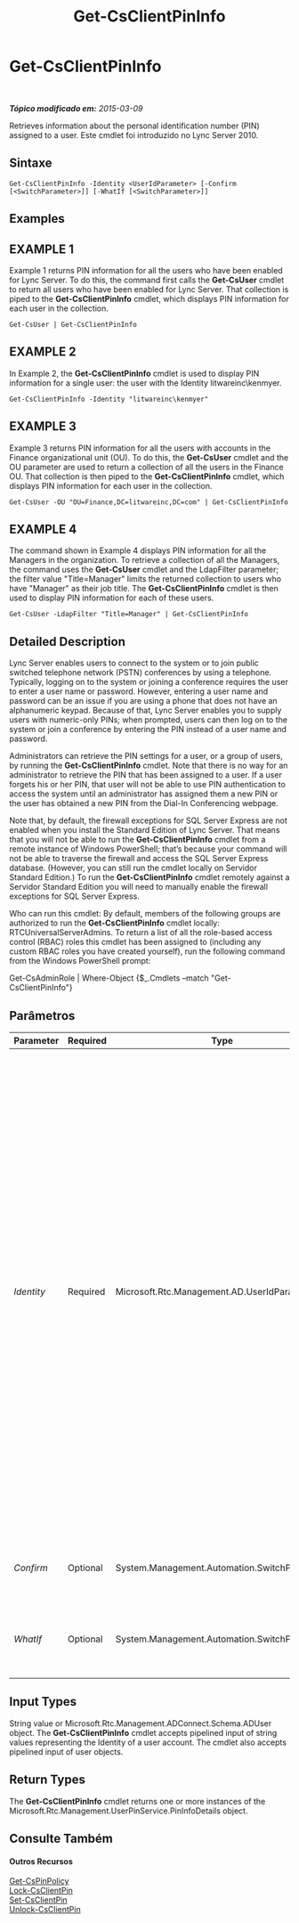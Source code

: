 ﻿---
title: Get-CsClientPinInfo
TOCTitle: Get-CsClientPinInfo
ms:assetid: 45feaa2c-f284-4374-a8a6-d3ff3c87d660
ms:mtpsurl: https://technet.microsoft.com/pt-br/library/Gg425947(v=OCS.15)
ms:contentKeyID: 49306569
ms.date: 05/19/2016
mtps_version: v=OCS.15
ms.translationtype: HT
---

# Get-CsClientPinInfo

 

_**Tópico modificado em:** 2015-03-09_

Retrieves information about the personal identification number (PIN) assigned to a user. Este cmdlet foi introduzido no Lync Server 2010.

## Sintaxe

    Get-CsClientPinInfo -Identity <UserIdParameter> [-Confirm [<SwitchParameter>]] [-WhatIf [<SwitchParameter>]]

## Examples

## EXAMPLE 1

Example 1 returns PIN information for all the users who have been enabled for Lync Server. To do this, the command first calls the **Get-CsUser** cmdlet to return all users who have been enabled for Lync Server. That collection is piped to the **Get-CsClientPinInfo** cmdlet, which displays PIN information for each user in the collection.

    Get-CsUser | Get-CsClientPinInfo

## EXAMPLE 2

In Example 2, the **Get-CsClientPinInfo** cmdlet is used to display PIN information for a single user: the user with the Identity litwareinc\\kenmyer.

    Get-CsClientPinInfo -Identity "litwareinc\kenmyer"

## EXAMPLE 3

Example 3 returns PIN information for all the users with accounts in the Finance organizational unit (OU). To do this, the **Get-CsUser** cmdlet and the OU parameter are used to return a collection of all the users in the Finance OU. That collection is then piped to the **Get-CsClientPinInfo** cmdlet, which displays PIN information for each user in the collection.

    Get-CsUser -OU "OU=Finance,DC=litwareinc,DC=com" | Get-CsClientPinInfo

## EXAMPLE 4

The command shown in Example 4 displays PIN information for all the Managers in the organization. To retrieve a collection of all the Managers, the command uses the **Get-CsUser** cmdlet and the LdapFilter parameter; the filter value "Title=Manager" limits the returned collection to users who have "Manager" as their job title. The **Get-CsClientPinInfo** cmdlet is then used to display PIN information for each of these users.

    Get-CsUser -LdapFilter "Title=Manager" | Get-CsClientPinInfo

## Detailed Description

Lync Server enables users to connect to the system or to join public switched telephone network (PSTN) conferences by using a telephone. Typically, logging on to the system or joining a conference requires the user to enter a user name or password. However, entering a user name and password can be an issue if you are using a phone that does not have an alphanumeric keypad. Because of that, Lync Server enables you to supply users with numeric-only PINs; when prompted, users can then log on to the system or join a conference by entering the PIN instead of a user name and password.

Administrators can retrieve the PIN settings for a user, or a group of users, by running the **Get-CsClientPinInfo** cmdlet. Note that there is no way for an administrator to retrieve the PIN that has been assigned to a user. If a user forgets his or her PIN, that user will not be able to use PIN authentication to access the system until an administrator has assigned them a new PIN or the user has obtained a new PIN from the Dial-In Conferencing webpage.

Note that, by default, the firewall exceptions for SQL Server Express are not enabled when you install the Standard Edition of Lync Server. That means that you will not be able to run the **Get-CsClientPinInfo** cmdlet from a remote instance of Windows PowerShell; that’s because your command will not be able to traverse the firewall and access the SQL Server Express database. (However, you can still run the cmdlet locally on Servidor Standard Edition.) To run the **Get-CsClientPinInfo** cmdlet remotely against a Servidor Standard Edition you will need to manually enable the firewall exceptions for SQL Server Express.

Who can run this cmdlet: By default, members of the following groups are authorized to run the **Get-CsClientPinInfo** cmdlet locally: RTCUniversalServerAdmins. To return a list of all the role-based access control (RBAC) roles this cmdlet has been assigned to (including any custom RBAC roles you have created yourself), run the following command from the Windows PowerShell prompt:

Get-CsAdminRole | Where-Object {$\_.Cmdlets –match "Get-CsClientPinInfo"}

## Parâmetros


<table>
<colgroup>
<col style="width: 25%" />
<col style="width: 25%" />
<col style="width: 25%" />
<col style="width: 25%" />
</colgroup>
<thead>
<tr class="header">
<th>Parameter</th>
<th>Required</th>
<th>Type</th>
<th>Description</th>
</tr>
</thead>
<tbody>
<tr class="odd">
<td><p><em>Identity</em></p></td>
<td><p>Required</p></td>
<td><p>Microsoft.Rtc.Management.AD.UserIdParameter</p></td>
<td><p>Indicates the Identity of the user account for which the PIN should be locked. User Identities can be specified by using one of four formats: 1) the user's SIP address; 2) the user's user principal name (UPN); 3) the user's domain name and logon name, in the form domain\logon (for example, litwareinc\kenmyer); and, 4) the user's Active Directory display name (for example, Ken Myer). You can also reference a user account by using the user’s Active Directory distinguished name.</p>
<p>You can use the asterisk (*) wildcard character when using the Display Name as the user Identity. For example, the Identity &quot;* Smith&quot; returns all the users who have a display name that ends with the string value &quot; Smith&quot;.</p></td>
</tr>
<tr class="even">
<td><p><em>Confirm</em></p></td>
<td><p>Optional</p></td>
<td><p>System.Management.Automation.SwitchParameter</p></td>
<td><p>Solicita confirmação antes da execução do comando.</p></td>
</tr>
<tr class="odd">
<td><p><em>WhatIf</em></p></td>
<td><p>Optional</p></td>
<td><p>System.Management.Automation.SwitchParameter</p></td>
<td><p>Descreve o que aconteceria se o comando fosse executado sem ser executado de fato.</p></td>
</tr>
</tbody>
</table>


## Input Types

String value or Microsoft.Rtc.Management.ADConnect.Schema.ADUser object. The **Get-CsClientPinInfo** cmdlet accepts pipelined input of string values representing the Identity of a user account. The cmdlet also accepts pipelined input of user objects.

## Return Types

The **Get-CsClientPinInfo** cmdlet returns one or more instances of the Microsoft.Rtc.Management.UserPinService.PinInfoDetails object.

## Consulte Também

#### Outros Recursos

[Get-CsPinPolicy](get-cspinpolicy.md)  
[Lock-CsClientPin](lock-csclientpin.md)  
[Set-CsClientPin](set-csclientpin.md)  
[Unlock-CsClientPin](unlock-csclientpin.md)

